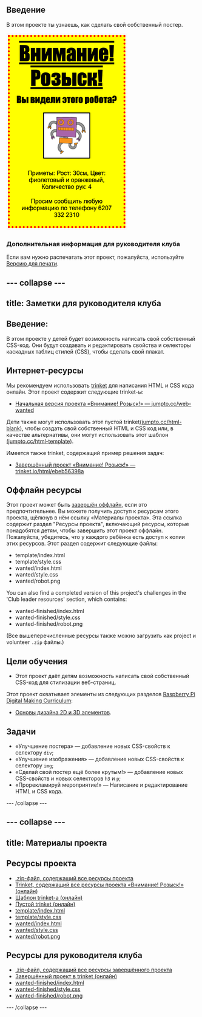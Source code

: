 ## Введение

В этом проекте ты узнаешь, как сделать свой собственный постер.

![скриншот](images/wanted-final.png)

### Дополнительная информация для руководителя клуба

Если вам нужно распечатать этот проект, пожалуйста, используйте [Версию для печати](https://projects.raspberrypi.org/en/projects/wanted/print).

## \--- collapse \---

## title: Заметки для руководителя клуба

## Введение:

В этом проекте у детей будет возможность написать свой собственный CSS-код. Они будут создавать и редактировать свойства и селекторы каскадных таблиц стилей (CSS), чтобы сделать свой плакат.

## Интернет-ресурсы

Мы рекомендуем использовать [trinket](https://trinket.io/) для написания HTML и CSS кода онлайн. Этот проект содержит следующие trinket-ы:

* [Начальная версия проекта «Внимание! Розыск!» — jumpto.cc/web-wanted](http://jumpto.cc/web-wanted)

Дети также могут использовать этот пустой trinket[(jumpto.cc/html-blank)](http://jumpto.cc/html-blank), чтобы создать свой собственный HTML и CSS код или, в качестве альтернативы, они могут использовать этот шаблон [(jumpto.cc/html-template)](http://jumpto.cc/html-template).

Имеется также trinket, содержащий пример решения задач:

* [Завершённый проект «Внимание! Розыск!» — trinket.io/html/ebeb56398a](https://trinket.io/html/ebeb56398a)

## Оффлайн ресурсы

Этот проект может быть [завершён оффлайн](https://www.codeclubprojects.org/en-GB/resources/webdev-working-offline/), если это предпочтительнее. Вы можете получить доступ к ресурсам этого проекта, щёлкнув в нём ссылку «Материалы проекта». Эта ссылка содержит раздел "Ресурсы проекта", включающий ресурсы, которые понадобятся детям, чтобы завершить этот проект оффлайн. Пожалуйста, убедитесь, что у каждого ребёнка есть доступ к копии этих ресурсов. Этот раздел содержит следующие файлы:

* template/index.html
* template/style.css
* wanted/index.html
* wanted/style.css
* wanted/robot.png

You can also find a completed version of this project's challenges in the 'Club leader resources' section, which contains:

* wanted-finished/index.html
* wanted-finished/style.css
* wanted-finished/robot.png

(Все вышеперечисленные ресурсы также можно загрузить как project и volunteer `.zip` файлы.)

## Цели обучения

* Этот проект даёт детям возможность написать свой собственный CSS-код для стилизации веб-страниц.

Этот проект охватывает элементы из следующих разделов [Raspberry Pi Digital Making Curriculum](http://rpf.io/curriculum):

* [Основы дизайна 2D и 3D элементов](https://www.raspberrypi.org/curriculum/design/creator).

## Задачи

* «Улучшение постера» — добавление новых CSS-свойств к селектору `div`;
* «Улучшение изображения» — добавление новых CSS-свойств к селектору `img`;
* «Сделай свой постер ещё более крутым!» — добавление новых CSS-свойств и новых селекторов `h3` и `p`;
* «Прорекламируй мероприятие!» — Написание и редактирование HTML и CSS кода.

\--- /collapse \---

## \--- collapse \---

## title: Материалы проекта

## Ресурсы проекта

* [.zip-файл, содержащий все ресурсы проекта](https://rpf.io/p/en/wanted-go)
* [Trinket, содержащий все ресурсы проекта «Внимание! Розыск!» (онлайн)](http://jumpto.cc/web-wanted)
* [Шаблон trinket-а (онлайн)](http://jumpto.cc/trinket-template)
* [Пустой trinket (онлайн)](http://jumpto.cc/trinket-blank)
* [template/index.html](resources/template-index.html)
* [template/style.css](resources/template-style.css)
* [wanted/index.html](resources/wanted-index.html)
* [wanted/style.css](resources/wanted-style.css)
* [wanted/robot.png](resources/wanted-robot.png)

## Ресурсы для руководителя клуба

* [.zip-файл, содержащий все ресурсы завершённого проекта](https://rpf.io/p/en/wanted-go)
* [Завершённый проект в trinket (онлайн)](https://trinket.io/html/ebeb56398a)
* [wanted-finished/index.html](resources/wanted-finished-index.html)
* [wanted-finished/style.css](resources/wanted-finished-style.css)
* [wanted-finished/robot.png](resources/twanted-finished-robot.png)

\--- /collapse \---